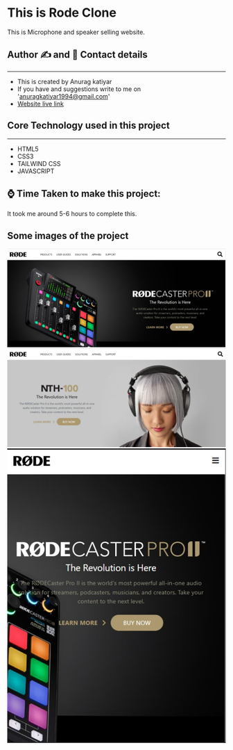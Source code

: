 # This is Rode Clone
This is Microphone and speaker selling website.
## Author ✍ and 📱 Contact details
---
- This is created by Anurag katiyar
- If you have and suggestions write to me on 'anuragkatiyar1994@gmail.com'
- [Website live link](https://deluxe-cassata-820677.netlify.app)
## Core Technology used in this project
---
- HTML5
- CSS3
- TAILWIND CSS
- JAVASCRIPT
## ⌚ Time Taken to make this project:
It took me around 5-6 hours to complete this.
## Some images of the project 
![alt text](./images/rode-img-1.jpg)
![alt text](./images/rode-img-2.jpg)
![alt text](./images/rode-img-3.jpg)
